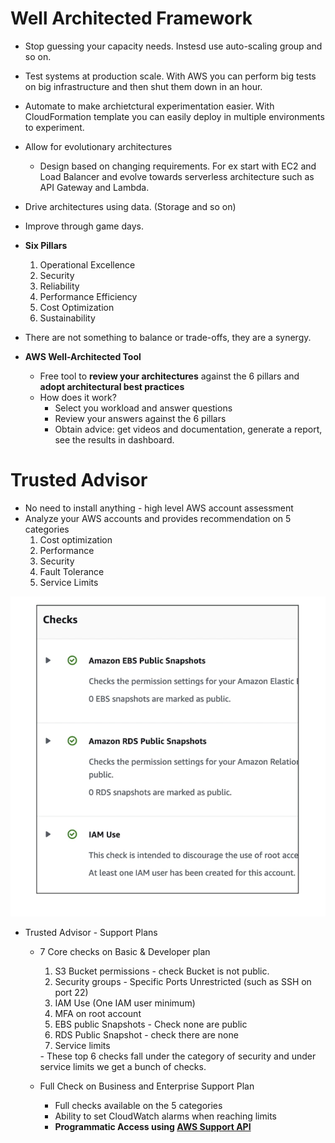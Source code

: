 # Well Architected Framework

- Stop guessing your capacity needs. Instesd use auto-scaling group and so on.
- Test systems at production scale. With AWS you can perform big tests on big infrastructure and then shut them down in an hour.
- Automate to make archietctural experimentation easier. With CloudFormation template you can easily deploy in multiple environments to experiment. 
- Allow for evolutionary architectures
    - Design based on changing requirements. For ex start with EC2 and Load Balancer and evolve towards serverless architecture such as API Gateway and Lambda.
- Drive architectures using data. (Storage and so on)
- Improve through game days.

- **Six Pillars**
    <ol type="1">
    <li>Operational Excellence</li>
    <li>Security</li>
    <li>Reliability</li>
    <li>Performance Efficiency</li>
    <li>Cost Optimization</li>
    <li>Sustainability</li>
    </ol>
- There are not something to balance or trade-offs, they are a synergy.

- **AWS Well-Architected Tool**
    - Free tool to **review your architectures** against the 6 pillars and **adopt architectural best practices**
    - How does it work?
        - Select you workload and answer questions
        - Review your answers against the 6 pillars
        - Obtain advice: get videos and documentation, generate a report, see the results in dashboard.

# Trusted Advisor

- No need to install anything - high level AWS account assessment
- Analyze your AWS accounts and provides recommendation on 5 categories
    <ol type="1">
    <li>Cost optimization</li>
    <li>Performance</li>
    <li>Security</li>
    <li>Fault Tolerance</li>
    <li>Service Limits</li>
    </ol>
![Alt text](images/TrustedAdvisor.png)

- Trusted Advisor - Support Plans
    - 7 Core checks on Basic & Developer plan
        <ol type="1">
            <li>S3 Bucket permissions - check Bucket is not public.</li>
            <li>Security groups - Specific Ports Unrestricted (such as SSH on port 22)</li>
            <li>IAM Use (One IAM user minimum)</li>
            <li>MFA on root account</li>
            <li>EBS public Snapshots - Check none are public</li>
            <li>RDS Public Snapshot - check there are none</li>
            <li>Service limits</li>
        </ol>
        - These top 6 checks fall under the category of security and under service limits we get a bunch of checks.
    
    - Full Check on Business and Enterprise Support Plan
        - Full checks available on the 5 categories
        - Ability to set CloudWatch alarms when reaching limits
        - **Programmatic Access using <u> AWS Support API </u>**
    